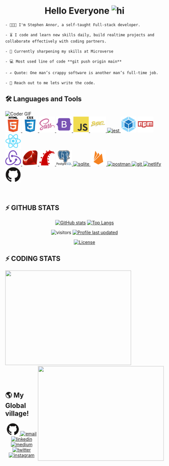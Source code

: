 <h1 align="center">
Hello Everyone <img src="https://user-images.githubusercontent.com/1303154/88677602-1635ba80-d120-11ea-84d8-d263ba5fc3c0.gif" width="28px" alt="hi"> 
</h1>

```
- 👨🏻‍💻 I'm Stephen Annor, a self-taught Full-stack developer. 

- ⏳ I code and learn new skills daily, build realtime projects and collaborate effectively with coding partners.

- 🔭 Currently sharpening my skills at Microverse

- 💻 Most used line of code **git push origin main**

- ✍️ Quote: One man’s crappy software is another man’s full-time job.

- 👯 Reach out to me lets write the code.

```


<h2>🛠️ Languages and Tools</h2>

 <img src="https://media.giphy.com/media/SWoSkN6DxTszqIKEqv/giphy.gif" alt="Coder GIF" width="500">

<div>
  <a href="https://www.w3.org/html/" target="_blank">
    <img src="https://raw.githubusercontent.com/devicons/devicon/master/icons/html5/html5-original-wordmark.svg" alt="html5" width="50" height="50"/>
  </a>
  <a href="https://www.w3schools.com/css/" target="_blank">
    <img src="https://raw.githubusercontent.com/devicons/devicon/master/icons/css3/css3-original-wordmark.svg" alt="css3" width="50" height="50"/>
  </a>
  <a href="https://sass-lang.com" target="_blank">
    <img src="https://raw.githubusercontent.com/devicons/devicon/master/icons/sass/sass-original.svg" alt="sass" width="50" height="50"/>
  </a>
  <a href="https://getbootstrap.com/" target="_blank">
    <img src="https://raw.githubusercontent.com/devicons/devicon/master/icons/bootstrap/bootstrap-plain.svg" alt="bootstrap" width="50" height="50"/>
  </a>
  <a href="https://developer.mozilla.org/en-US/docs/Web/JavaScript" target="_blank">
    <img src="https://raw.githubusercontent.com/devicons/devicon/master/icons/javascript/javascript-original.svg" alt="javascript" width="50" height="50"/>
  </a>
  <a href="https://babeljs.io/" target="_blank">
    <img src="https://raw.githubusercontent.com/github/explore/80688e429a7d4ef2fca1e82350fe8e3517d3494d/topics/babel/babel.png" alt="babel" width="50" height="50"/>
  </a>
  <a href="https://jestjs.io" target="_blank">
    <img src="https://www.vectorlogo.zone/logos/jestjsio/jestjsio-icon.svg" alt="jest" width="50" height="50"/>
  </a>
  <a href="https://webpack.js.org" target="_blank">
    <img src="https://raw.githubusercontent.com/devicons/devicon/d00d0969292a6569d45b06d3f350f463a0107b0d/icons/webpack/webpack-original.svg" alt="webpack" width="50" height="50"/></a>
  <a href="https://www.npmjs.com/" target="_blank">
    <img src="https://raw.githubusercontent.com/devicons/devicon/master/icons/npm/npm-original-wordmark.svg" alt="npm" width="50" height="50"/>
  </a>
   <a href="https://reactjs.org/" target="_blank">
    <img src="https://raw.githubusercontent.com/devicons/devicon/master/icons/react/react-original.svg" alt="react" width="50" height="50"/>
  </a><br>
  <a href="https://redux.js.org/" target="_blank">
    <img src="https://raw.githubusercontent.com/devicons/devicon/master/icons/redux/redux-original.svg" alt="redux" width="50" height="50"/>
  </a>
  <a href="https://www.ruby-lang.org/en/" target="_blank">
    <img src="https://raw.githubusercontent.com/devicons/devicon/master/icons/ruby/ruby-original.svg" alt="ruby" width="50" height="50"/>
  </a>
  <a href="https://rubyonrails.org" target="_blank">
    <img src="https://raw.githubusercontent.com/devicons/devicon/master/icons/rails/rails-plain.svg" alt="rails" width="50" height="50"/>
  </a>
  <a href="https://www.postgresql.org" target="_blank">
    <img src="https://raw.githubusercontent.com/devicons/devicon/master/icons/postgresql/postgresql-original-wordmark.svg" alt="postgresql" width="50" height="50"/>
  </a>
  <a href="https://www.sqlite.org/" target="_blank">
    <img src="https://www.vectorlogo.zone/logos/sqlite/sqlite-icon.svg" alt="sqlite" width="50" height="50"/>
  </a>
  <a href="https://firebase.google.com/" target="_blank">
    <img src="https://raw.githubusercontent.com/devicons/devicon/master/icons/firebase/firebase-plain.svg" alt="aws" width="50" height="50"/>
  </a>
  <a href="https://postman.com" target="_blank">
    <img src="https://www.vectorlogo.zone/logos/getpostman/getpostman-icon.svg" alt="postman" width="50" height="50"/>
  </a>
  <a href="https://git-scm.com/" target="_blank">
    <img src="https://www.vectorlogo.zone/logos/git-scm/git-scm-icon.svg" alt="git" width="50" height="50"/>
  </a>
  <a href="https://www.netlify.com" target="_blank">
    <img src="https://www.vectorlogo.zone/logos/netlify/netlify-icon.svg" alt="netlify" width="50" height="50"/>
  </a>
  <a href="https://github.com" target="_blank">
    <img src="https://raw.githubusercontent.com/devicons/devicon/master/icons/github/github-original.svg" alt="github" width="50" height="50"/>
  </a>
</div>

<br />
<br />

<h2> ⚡ GITHUB STATS</h2>


<div align="center">

[![GitHub stats](https://github-readme-stats.vercel.app/api?username=braincee&theme=dracula&show_icon=true)](https://github.com/braincee/github-readme-stats)
[![Top Langs](https://github-readme-stats.vercel.app/api/top-langs/?username=braincee&layout=compact&theme=dracula)](https://github.com/braincee/github-readme-stats)

![visitors](https://visitor-badge.glitch.me/badge?page_id=braincee.braincee)
[![Profile last updated](https://img.shields.io/github/last-commit/braincee/braincee/main?label=Last%20updated&style=flat)](https://github.com/brainceel/braincee/commits)
 
 
 [![License](https://img.shields.io/badge/License-MIT-blue)](#license)

</div>


<h2> ⚡ CODING STATS</h2>


<div>

<a href="https://wakatime.com"><img src="https://wakatime.com/share/@ff5ccdfc-f35c-4752-b773-0b66276a364c/ef62a0e7-1983-4de6-b2a6-34fdc5d88626.png" height="300" width="400" /></a>  <a href="https://wakatime.com"><img align="right" src="https://wakatime.com/share/@ff5ccdfc-f35c-4752-b773-0b66276a364c/fa2802e2-9e31-42c6-87dc-93c210428d40.png"  height="300" width="400"/></a>

</div>

<br>
<br>

<h2> 🌎 My Global village!</h2>

<div align="center">
<a href="https://github.com/braincee" target="_blank">
    <img src="https://raw.githubusercontent.com/devicons/devicon/master/icons/github/github-original.svg" alt="github" width="40" height="40"/>
  </a>
<a href="mailto:kwesi938@gmail.com"><img src="https://img.icons8.com/color/96/000000/gmail.png" alt="email" width="40" height="40"/></a>
<a href="https://www.linkedin.com/in/kwesi-appiah-1387801a1/"><img src="https://img.icons8.com/color/96/000000/linkedin.png" alt="linkedin" width="40" height="40"/></a>
<a href="https://medium.com"><img src="https://img.icons8.com/color/96/000000/medium-logo.png" alt="medium" width="40" height="40"/></a>
 <a href="https://twitter.com/https://twitter.com/annor0543"><img src="https://img.icons8.com/color/96/000000/twitter-squared.png" alt="twitter" width="40" height="40"/></a>
 <a href="#"><img src="https://img.icons8.com/color/96/000000/instagram-new.png" alt="instagram" width="40" height="40"/></a>
 </div>

<!--START_SECTION:waka-->
<!--END_SECTION:waka-->

